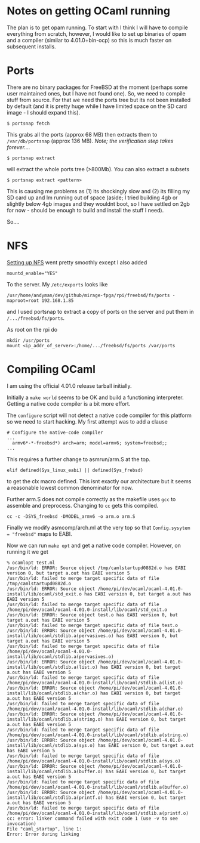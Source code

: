 # Notes on getting OCaml running

The plan is to get opam running.  To start with I think I will have to compile 
everything from scratch, however, I would like to set up binaries of opam
and a compiler (similar to 4.01.0+bin-ocp) so this is much faster on
subsequent installs.

# Ports

There are no binary packages for FreeBSD at the moment (perhaps some user
maintained ones, but I have not found one).  So, we need to compile stuff
from source.  For that we need the ports tree but its not been installed
by default (and it is pretty huge while I have limited space on the 
SD card image - I should expand this).

```
$ portsnap fetch
```

This grabs all the ports (approx 68 MB) then extracts them to 
`/var/db/portsnap` (approx 136 MB).  _Note; the verification step takes
forever...._

```
$ portsnap extract
```

will extract the whole ports tree (>800Mb).  You can also extract a subsets

```
$ portsnap extract <pattern>
```

This is causing me problems as (1) its shockingly slow and (2) its filling
my SD card up and Im running out of space (aside; I tried building 4gb
or slightly below 4gb images and they wouldnt boot, so I have settled on
2gb for now - should be enough to build and install the stuff I need).

So....

# NFS

[Setting up NFS](http://www.freebsd.org/doc/handbook/network-nfs.html) went
pretty smoothly except I also added

```
mountd_enable="YES"
```

To the server.  My `/etc/exports` looks like

```
/usr/home/andyman/dev/github/mirage-fpga/rpi/freebsd/fs/ports -maproot=root 192.168.1.85
```

and I used portsnap to extract a copy of ports on the server and put them 
in `/.../freebsd/fs/ports`.

As root on the rpi do

```
mkdir /usr/ports
mount <ip_addr_of_server>:/home/.../freebsd/fs/ports /var/ports
```

# Compiling OCaml

I am using the official 4.01.0 release tarball initially.

Initially a `make world` seems to be OK and build a functioning interpreter.  Getting
a native code compiler is a bit more effort.

The `configure` script will not detect a native code compiler for this platform so
we need to start hacking.  My first attempt was to add a clause

```
# Configure the native-code compiler
...
  armv6*-*-freebsd*) arch=arm; model=armv6; system=freebsd;;
...
```

This requires a further change to asmrun/arm.S at the top.  

```
elif defined(Sys_linux_eabi) || defined(Sys_frebsd)
```

to get the clx macro defined.  This isnt exactly our architecture but it seems a
reasonable lowest common denominator for now.

Further arm.S does not compile correctly as the makefile uses `gcc` to assemble
and preprocess.  Changing to `cc` gets this compiled.

```
cc -c -DSYS_freebsd -DMODEL_armv6 -o arm.o arm.S
```

Finally we modify asmcomp/arch.ml at the very top so that `Config.sysytem = "freebsd"` 
maps to EABI.

Now we can run `make opt` and get a native code compiler.  However, on running it we get

```
% ocamlopt test.ml
/usr/bin/ld: ERROR: Source object /tmp/camlstartupd0882d.o has EABI version 0, but target a.out has EABI version 5
/usr/bin/ld: failed to merge target specific data of file /tmp/camlstartupd0882d.o
/usr/bin/ld: ERROR: Source object /home/pi/dev/ocaml/ocaml-4.01.0-install/lib/ocaml/std_exit.o has EABI version 0, but target a.out has EABI version 5
/usr/bin/ld: failed to merge target specific data of file /home/pi/dev/ocaml/ocaml-4.01.0-install/lib/ocaml/std_exit.o
/usr/bin/ld: ERROR: Source object test.o has EABI version 0, but target a.out has EABI version 5
/usr/bin/ld: failed to merge target specific data of file test.o
/usr/bin/ld: ERROR: Source object /home/pi/dev/ocaml/ocaml-4.01.0-install/lib/ocaml/stdlib.a(pervasives.o) has EABI version 0, but target a.out has EABI version 5
/usr/bin/ld: failed to merge target specific data of file /home/pi/dev/ocaml/ocaml-4.01.0-install/lib/ocaml/stdlib.a(pervasives.o)
/usr/bin/ld: ERROR: Source object /home/pi/dev/ocaml/ocaml-4.01.0-install/lib/ocaml/stdlib.a(list.o) has EABI version 0, but target a.out has EABI version 5
/usr/bin/ld: failed to merge target specific data of file /home/pi/dev/ocaml/ocaml-4.01.0-install/lib/ocaml/stdlib.a(list.o)
/usr/bin/ld: ERROR: Source object /home/pi/dev/ocaml/ocaml-4.01.0-install/lib/ocaml/stdlib.a(char.o) has EABI version 0, but target a.out has EABI version 5
/usr/bin/ld: failed to merge target specific data of file /home/pi/dev/ocaml/ocaml-4.01.0-install/lib/ocaml/stdlib.a(char.o)
/usr/bin/ld: ERROR: Source object /home/pi/dev/ocaml/ocaml-4.01.0-install/lib/ocaml/stdlib.a(string.o) has EABI version 0, but target a.out has EABI version 5
/usr/bin/ld: failed to merge target specific data of file /home/pi/dev/ocaml/ocaml-4.01.0-install/lib/ocaml/stdlib.a(string.o)
/usr/bin/ld: ERROR: Source object /home/pi/dev/ocaml/ocaml-4.01.0-install/lib/ocaml/stdlib.a(sys.o) has EABI version 0, but target a.out has EABI version 5
/usr/bin/ld: failed to merge target specific data of file /home/pi/dev/ocaml/ocaml-4.01.0-install/lib/ocaml/stdlib.a(sys.o)
/usr/bin/ld: ERROR: Source object /home/pi/dev/ocaml/ocaml-4.01.0-install/lib/ocaml/stdlib.a(buffer.o) has EABI version 0, but target a.out has EABI version 5
/usr/bin/ld: failed to merge target specific data of file /home/pi/dev/ocaml/ocaml-4.01.0-install/lib/ocaml/stdlib.a(buffer.o)
/usr/bin/ld: ERROR: Source object /home/pi/dev/ocaml/ocaml-4.01.0-install/lib/ocaml/stdlib.a(printf.o) has EABI version 0, but target a.out has EABI version 5
/usr/bin/ld: failed to merge target specific data of file /home/pi/dev/ocaml/ocaml-4.01.0-install/lib/ocaml/stdlib.a(printf.o)
cc: error: linker command failed with exit code 1 (use -v to see invocation)
File "caml_startup", line 1:
Error: Error during linking
```

